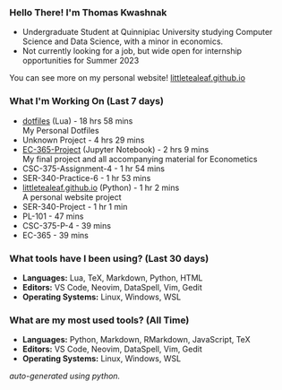 
### Hello There! I'm Thomas Kwashnak

- Undergraduate Student at Quinnipiac University studying Computer Science and Data Science, with a minor in economics.
- Not currently looking for a job, but wide open for internship opportunities for Summer 2023

You can see more on my personal website! [littletealeaf.github.io](https://littletealeaf.github.io)

### What I'm Working On (Last 7 days)
<ul><li><a href="https://github.com/LittleTealeaf/dotfiles">dotfiles</a> (Lua) - 18 hrs 58 mins<br>My Personal Dotfiles</li><li>Unknown Project - 4 hrs 29 mins</li><li><a href="https://github.com/LittleTealeaf/EC-365-Project">EC-365-Project</a> (Jupyter Notebook) - 2 hrs 9 mins<br>My final project and all accompanying material for Econometics</li><li>CSC-375-Assignment-4 - 1 hr 54 mins</li><li>SER-340-Practice-6 - 1 hr 53 mins</li><li><a href="https://github.com/LittleTealeaf/littletealeaf.github.io">littletealeaf.github.io</a> (Python) - 1 hr 2 mins<br>A personal website project</li><li>SER-340-Project - 1 hr 1 min</li><li>PL-101 - 47 mins</li><li>CSC-375-P-4 - 39 mins</li><li>EC-365 - 39 mins</li></ul>

### What tools have I been using? (Last 30 days)
- **Languages:** Lua, TeX, Markdown, Python, HTML
- **Editors:** VS Code, Neovim, DataSpell, Vim, Gedit
- **Operating Systems:** Linux, Windows, WSL

### What are my most used tools? (All Time)
- **Languages:** Python, Markdown, RMarkdown, JavaScript, TeX
- **Editors:** VS Code, Neovim, DataSpell, Vim, Gedit
- **Operating Systems:** Linux, Windows, WSL

*auto-generated using python.*

